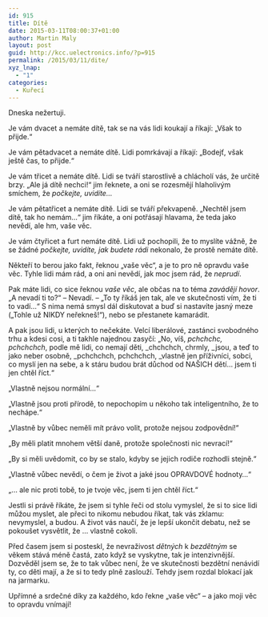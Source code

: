 ```yaml
---
id: 915
title: Dítě
date: 2015-03-11T08:00:37+01:00
author: Martin Maly
layout: post
guid: http://kcc.uelectronics.info/?p=915
permalink: /2015/03/11/dite/
xyz_lnap:
  - "1"
categories:
  - Kuřecí
---
```

Dneska nežertuji.

Je vám dvacet a nemáte dítě, tak se na vás lidi koukají a říkají: &#8222;Však to přijde.&#8220;

Je vám pětadvacet a nemáte dítě. Lidi pomrkávají a říkají: &#8222;Bodejť, však ještě čas, to přijde.&#8220;

Je vám třicet a nemáte dítě. Lidi se tváří starostlivě a chlácholí vás, že určitě brzy. &#8222;Ale já dítě nechci!&#8220; jim řeknete, a oni se rozesmějí hlaholivým smíchem, že _počkejte, uvidíte&#8230;_

Je vám pětatřicet a nemáte dítě. Lidi se tváří překvapeně. &#8222;Nechtěl jsem dítě, tak ho nemám&#8230;&#8220; jim říkáte, a oni potřásají hlavama, že teda jako nevědí, ale hm, vaše věc.

Je vám čtyřicet a furt nemáte dítě. Lidi už pochopili, že to myslíte vážně, že se žádné _počkejte, uvidíte, jak budete rádi_ nekonalo, že prostě nemáte dítě.

Někteří to berou jako fakt, řeknou &#8222;vaše věc&#8220;, a je to pro ně opravdu vaše věc. Tyhle lidi mám rád, a oni ani nevědí, jak moc jsem rád, že _neprudí_.

Pak máte lidi, co sice řeknou _vaše věc_, ale občas na to téma _zavádějí hovor_. &#8222;A nevadí ti to?&#8220; &#8211; Nevadí. &#8211; &#8222;To ty říkáš jen tak, ale ve skutečnosti vím, že ti to vadí&#8230;&#8220; S nima nemá smysl dál diskutovat a buď si nastavíte jasný meze (&#8222;Tohle už NIKDY neřekneš!&#8220;), nebo se přestanete kamarádit.

A pak jsou lidi, u kterých to nečekáte. Velcí liberálové, zastánci svobodného trhu a kdesi cosi, a ti takhle najednou zasyčí: &#8222;No, víš, _pchchchc, pchchchch_, podle mě lidi, co nemají děti, _chchchch, chrmly, _jsou, a teď to jako neber osobně, _pchchchch, pchchchch, _vlastně jen příživníci, sobci, co myslí jen na sebe, a k stáru budou brát důchod od NAŠICH dětí&#8230; jsem ti jen chtěl říct.&#8220;

&#8222;Vlastně nejsou normální&#8230;&#8220;

&#8222;Vlastně jsou proti přírodě, to nepochopím u někoho tak inteligentního, že to nechápe.&#8220;

&#8222;Vlastně by vůbec neměli mít právo volit, protože nejsou zodpovědní!&#8220;

&#8222;By měli platit mnohem větší daně, protože společnosti nic nevrací!&#8220;

&#8222;By si měli uvědomit, co by se stalo, kdyby se jejich rodiče rozhodli stejně.&#8220;

&#8222;Vlastně vůbec nevědí, o čem je život a jaké jsou OPRAVDOVÉ hodnoty&#8230;&#8220;

&#8222;&#8230; ale nic proti tobě, to je tvoje věc, jsem ti jen chtěl říct.&#8220;

Jestli si právě říkáte, že jsem si tyhle řeči od stolu vymyslel, že si to sice lidi můžou myslet, ale přeci to nikomu nebudou říkat, tak vás zklamu: nevymyslel, a budou. A život vás naučí, že je lepší ukončit debatu, než se pokoušet vysvětlit, že &#8230; vlastně cokoli.

Před časem jsem si posteskl, že nevraživost _dětných_ k _bezdětným_ se věkem stává méně častá, zato když se vyskytne, tak je intenzivnější. Dozvěděl jsem se, že to tak vůbec není, že ve skutečnosti bezdětní nenávidí ty, co děti mají, a že si to tedy plně zaslouží. Tehdy jsem rozdal blokací jak na jarmarku.

Upřímné a srdečné díky za každého, kdo řekne &#8222;vaše věc&#8220; &#8211; a jako moji věc to opravdu vnímají!
